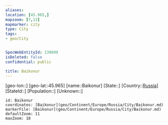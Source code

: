 ```yaml
---
aliases: 
location: [45.965,]
mapzoom: [7,12] 
mapmarker: city 
type: City
tags:
- geo/City


SpocWebEntityId: 139699
isDeleted: false
confidential: public

title: Baikonur
---
```

[geo-lon::]
[geo-lat::45.965]
[name::Baikonur]
[State::]
[Country::[Russia](geo/Continent/Europe/Russia.md)]
[StateId::]
[Population::]
[Unknown::]


```leaflet
id: Baikonur
coordinates: [Baikonur](geo/Continent/Europe/Russia/City/Baikonur.md)
markerFile: [Baikonur](geo/Continent/Europe/Russia/City/Baikonur.md)
defaultZoom: 11 
maxZoom: 18
```


